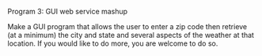 Program 3: GUI web service mashup

Make a GUI program that allows the user to enter a zip code then retrieve (at a 
minimum) the city and state and several aspects of the weather at that location.
If you would like to do more, you are welcome to do so.
